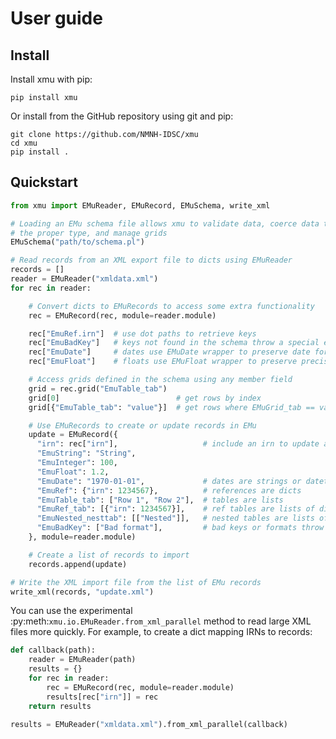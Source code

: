 User guide
==========

Install
-------

Install xmu with pip:

    pip install xmu

Or install from the GitHub repository using git and pip:

    git clone https://github.com/NMNH-IDSC/xmu
    cd xmu
    pip install .

Quickstart
----------

``` python
from xmu import EMuReader, EMuRecord, EMuSchema, write_xml

# Loading an EMu schema file allows xmu to validate data, coerce data to
# the proper type, and manage grids
EMuSchema("path/to/schema.pl")

# Read records from an XML export file to dicts using EMuReader
records = []
reader = EMuReader("xmldata.xml")
for rec in reader:

    # Convert dicts to EMuRecords to access some extra functionality
    rec = EMuRecord(rec, module=reader.module)

    rec["EmuRef.irn"]  # use dot paths to retrieve keys
    rec["EmuBadKey"]   # keys not found in the schema throw a special error
    rec["EmuDate"]     # dates use EMuDate wrapper to preserve date format
    rec["EmuFloat"]    # floats use EMuFloat wrapper to preserve precision

    # Access grids defined in the schema using any member field
    grid = rec.grid("EmuTable_tab")
    grid[0]                          # get rows by index
    grid[{"EmuTable_tab": "value"}]  # get rows where EMuGrid_tab == value

    # Use EMuRecords to create or update records in EMu
    update = EMuRecord({
      "irn": rec["irn"],                   # include an irn to update a record
      "EmuString": "String",
      "EmuInteger": 100,
      "EmuFloat": 1.2,
      "EmuDate": "1970-01-01",             # dates are strings or datetime.date
      "EmuRef": {"irn": 1234567},          # references are dicts
      "EmuTable_tab": ["Row 1", "Row 2"],  # tables are lists
      "EmuRef_tab": [{"irn": 1234567}],    # ref tables are lists of dicts
      "EmuNested_nesttab": [["Nested"]],   # nested tables are lists of lists
      "EmuBadKey": ["Bad format"],         # bad keys or formats throw an error
    }, module=reader.module)

    # Create a list of records to import
    records.append(update)

# Write the XML import file from the list of EMu records
write_xml(records, "update.xml")
```

You can use the experimental
:py:meth:`xmu.io.EMuReader.from_xml_parallel` method to read large XML
files more quickly. For example, to create a dict mapping IRNs to
records:

``` python
def callback(path):
    reader = EMuReader(path)
    results = {}
    for rec in reader:
        rec = EMuRecord(rec, module=reader.module)
        results[rec["irn"]] = rec
    return results

results = EMuReader("xmldata.xml").from_xml_parallel(callback)
```

